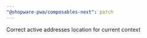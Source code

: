 ```yaml
---
"@shopware-pwa/composables-next": patch
---
```


Correct active addresses location for current context
